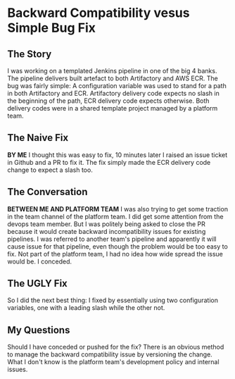 # Backward Compatibility vesus Simple Bug Fix

## The Story
I was working on a templated Jenkins pipeline in one of the big 4 banks. The pipeline delivers built artefact to both Artifactory and AWS ECR. The bug was fairly simple: A configuration variable was used to stand for a path in both Artifactory and ECR. Artifactory delivery code expects no slash in the beginning of the path, ECR delivery code expects otherwise. Both delivery codes were in a shared template project managed by a platform team.

## The Naive Fix
**BY ME**
I thought this was easy to fix, 10 minutes later I raised an issue ticket in Github and a PR to fix it. The fix simply made the ECR delivery code change to expect a slash too.

## The Conversation
**BETWEEN ME AND PLATFORM TEAM**
I was also trying to get some traction in the team channel of the platform team. I did get some attention from the devops team member. But I was politely being asked to close the PR because it would create backward incompatibility issues for existing pipelines. I was referred to another team's pipeline and apparently it will cause issue for that pipeline, even though the problem would be too easy to fix. Not part of the platform team, I had no idea how wide spread the issue would be. I conceded.

## The UGLY Fix
So I did the next best thing: I fixed by essentially using two configuration variables, one with a leading slash while the other not.

## My Questions
Should I have conceded or pushed for the fix? 
There is an obvious method to manage the backward compatibility issue by versioning the change. What I don't know is the platform team's development policy and internal issues.